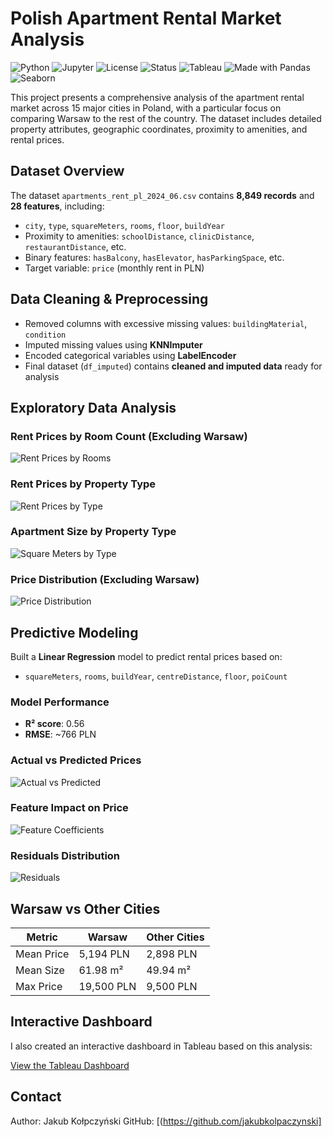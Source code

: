 # Polish Apartment Rental Market Analysis

![Python](https://img.shields.io/badge/Python-3.10-blue?logo=python)
![Jupyter](https://img.shields.io/badge/Jupyter-Notebook-orange?logo=jupyter)
![License](https://img.shields.io/badge/License-MIT-green)
![Status](https://img.shields.io/badge/Project-Active-brightgreen)
![Tableau](https://img.shields.io/badge/Tableau-Dashboard-blueviolet?logo=tableau)
![Made with Pandas](https://img.shields.io/badge/Made%20with-Pandas-150458?logo=pandas)
![Seaborn](https://img.shields.io/badge/Visualization-Seaborn-44BFC8?logo=seaborn)

This project presents a comprehensive analysis of the apartment rental market across 15 major cities in Poland, with a particular focus on comparing Warsaw to the rest of the country. The dataset includes detailed property attributes, geographic coordinates, proximity to amenities, and rental prices.

## Dataset Overview

The dataset `apartments_rent_pl_2024_06.csv` contains **8,849 records** and **28 features**, including:

- `city`, `type`, `squareMeters`, `rooms`, `floor`, `buildYear`
- Proximity to amenities: `schoolDistance`, `clinicDistance`, `restaurantDistance`, etc.
- Binary features: `hasBalcony`, `hasElevator`, `hasParkingSpace`, etc.
- Target variable: `price` (monthly rent in PLN)

## Data Cleaning & Preprocessing

- Removed columns with excessive missing values: `buildingMaterial`, `condition`
- Imputed missing values using **KNNImputer**
- Encoded categorical variables using **LabelEncoder**
- Final dataset (`df_imputed`) contains **cleaned and imputed data** ready for analysis

## Exploratory Data Analysis

### Rent Prices by Room Count (Excluding Warsaw)

![Rent Prices by Rooms](rent_by_rooms.png)

### Rent Prices by Property Type

![Rent Prices by Type](rent_by_type.png)

### Apartment Size by Property Type

![Square Meters by Type](size_by_type.png)

### Price Distribution (Excluding Warsaw)

![Price Distribution](price_distribution.png)

## Predictive Modeling

Built a **Linear Regression** model to predict rental prices based on:

- `squareMeters`, `rooms`, `buildYear`, `centreDistance`, `floor`, `poiCount`

### Model Performance

- **R² score**: 0.56
- **RMSE**: ~766 PLN

### Actual vs Predicted Prices

![Actual vs Predicted](actual_vs_predicted.png)

### Feature Impact on Price

![Feature Coefficients](feature_impact.png)

### Residuals Distribution

![Residuals](residuals.png)

## Warsaw vs Other Cities

| Metric        | Warsaw         | Other Cities    |
|---------------|----------------|-----------------|
| Mean Price    | 5,194 PLN      | 2,898 PLN       |
| Mean Size     | 61.98 m²       | 49.94 m²        |
| Max Price     | 19,500 PLN     | 9,500 PLN       |

## Interactive Dashboard

I also created an interactive dashboard in Tableau based on this analysis:

[View the Tableau Dashboard](https://public.tableau.com/app/profile/jakub.ko.paczy.ski/viz/ApartmentRentalMarket/Dashboard1)

## Contact
Author: Jakub Kołpczyński  GitHub: [(https://github.com/jakubkolpaczynski]
